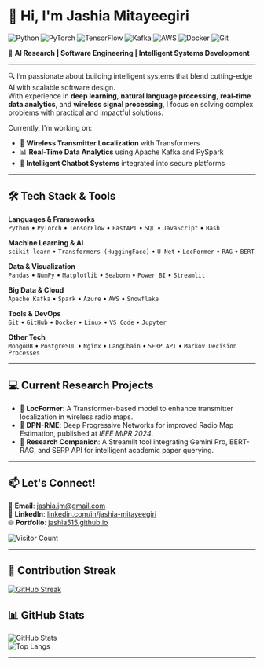 # 👋 Hi, I'm Jashia Mitayeegiri

![Python](https://img.shields.io/badge/Python-3776AB?style=flat&logo=python&logoColor=white)
![PyTorch](https://img.shields.io/badge/PyTorch-EE4C2C?style=flat&logo=pytorch&logoColor=white)
![TensorFlow](https://img.shields.io/badge/TensorFlow-FF6F00?style=flat&logo=tensorflow&logoColor=white)
![Kafka](https://img.shields.io/badge/Apache_Kafka-231F20?style=flat&logo=apachekafka&logoColor=white)
![AWS](https://img.shields.io/badge/AWS-232F3E?style=flat&logo=amazonaws&logoColor=white)
![Docker](https://img.shields.io/badge/Docker-2496ED?style=flat&logo=docker&logoColor=white)
![Git](https://img.shields.io/badge/Git-F05032?style=flat&logo=git&logoColor=white)

🚀 **AI Research | Software Engineering | Intelligent Systems Development**

---

🔍 I’m passionate about building intelligent systems that blend cutting-edge AI with scalable software design.  
With experience in **deep learning**, **natural language processing**, **real-time data analytics**, and **wireless signal processing**, I focus on solving complex problems with practical and impactful solutions.

Currently, I'm working on:
- 📡 **Wireless Transmitter Localization** with Transformers  
- 📊 **Real-Time Data Analytics** using Apache Kafka and PySpark  
- 🤖 **Intelligent Chatbot Systems** integrated into secure platforms  

---

## 🛠 Tech Stack & Tools

**Languages & Frameworks**  
`Python` • `PyTorch` • `TensorFlow` • `FastAPI` • `SQL` • `JavaScript` • `Bash`

**Machine Learning & AI**  
`scikit-learn` • `Transformers (HuggingFace)` • `U-Net` • `LocFormer` • `RAG` • `BERT`

**Data & Visualization**  
`Pandas` • `NumPy` • `Matplotlib` • `Seaborn` • `Power BI` • `Streamlit`

**Big Data & Cloud**  
`Apache Kafka` • `Spark` • `Azure` • `AWS` • `Snowflake`

**Tools & DevOps**  
`Git` • `GitHub` • `Docker` • `Linux` • `VS Code` • `Jupyter`

**Other Tech**  
`MongoDB` • `PostgreSQL` • `Nginx` • `LangChain` • `SERP API` • `Markov Decision Processes`

---

## 💻 Current Research Projects

- 📶 **LocFormer**: A Transformer-based model to enhance transmitter localization in wireless radio maps.  
- 📍 **DPN-RME**: Deep Progressive Networks for improved Radio Map Estimation, published at *IEEE MIPR 2024*.  
- 🧠 **Research Companion**: A Streamlit tool integrating Gemini Pro, BERT-RAG, and SERP API for intelligent academic paper querying.

---

## 📫 Let's Connect!

📧 **Email**: [jashia.jm@gmail.com](mailto:jashia.jm@gmail.com)  
🔗 **LinkedIn**: [linkedin.com/in/jashia-mitayeegiri](https://www.linkedin.com/in/jashia-mitayeegiri)  
🌐 **Portfolio**: [jashia515.github.io](https://jashia515.github.io/)

![Visitor Count](https://komarev.com/ghpvc/?username=Jashia515&style=flat-square&color=blue)

---
## 🔁 Contribution Streak

[![GitHub Streak](https://github-readme-streak-stats.herokuapp.com/?user=Jashia515&theme=github-dark-blue)](https://git.io/streak-stats)


## 📊 GitHub Stats

![GitHub Stats](https://github-readme-stats.vercel.app/api?username=Jashia515&show_icons=true&theme=github_dark&hide_title=false)  
![Top Langs](https://github-readme-stats.vercel.app/api/top-langs/?username=Jashia515&layout=compact&theme=github_dark)






---

